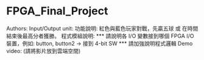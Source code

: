 FPGA_Final_Project
==================

Authors:
Input/Output unit:
功能說明:
紅色與藍色玩家對戰，先贏五球 或 在時間結束後最高分者獲勝。
程式模組說明:
*** 請說明各 I/O 變數接到哪個 FPGA I/O 裝置，例如: button, button2 -> 接到 4-bit SW
*** 請加強說明程式邏輯
Demo video: (請將影片放到雲端空間)
